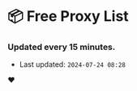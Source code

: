 # :package: Free Proxy List
### Updated every 15 minutes.

- Last updated: `2024-07-24 08:28`

:heart:
